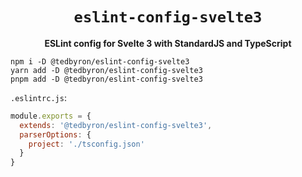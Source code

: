 <div align="center">
  <h1><code>eslint-config-svelte3</code></h1>
  <p><strong>ESLint config for Svelte 3 with StandardJS and TypeScript</strong></p>
</div>

```
npm i -D @tedbyron/eslint-config-svelte3
yarn add -D @tedbyron/eslint-config-svelte3
pnpm add -D @tedbyron/eslint-config-svelte3
```

`.eslintrc.js`:

```js
module.exports = {
  extends: '@tedbyron/eslint-config-svelte3',
  parserOptions: {
    project: './tsconfig.json'
  }
}
```
